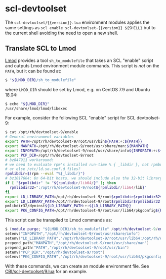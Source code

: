# scl-devtoolset

The `scl-devtoolset/{{version}}.lua` environment modules applies the same settings as `scl enable scl-devtoolset-{{version}} ${SHELL}` but to the current shell avoiding the need to open a new shell.


## Translate SCL to Lmod

[Lmod] provides a tool `sh_to_modulefile` that takes an SCL "enable" script and outputs Lmod environment module commands.  This script is _not_ on the `PATH`, but it can be found at:

```sh
$ "${LMOD_DIR}/sh_to_modulefile"
```

where `LMOD_DIR` should be set by Lmod, e.g. on CentOS 7.9 and Ubuntu 18.04:

```sh
$ echo "${LMOD_DIR}"
/usr/share/lmod/lmod/libexec
```

For example, consider the following SCL "enable" script for SCL devtoolset-9:

```sh
$ cat /opt/rh/devtoolset-9/enable
# General environment variables
export PATH=/opt/rh/devtoolset-9/root/usr/bin${PATH:+:${PATH}}
export MANPATH=/opt/rh/devtoolset-9/root/usr/share/man:${MANPATH}
export INFOPATH=/opt/rh/devtoolset-9/root/usr/share/info${INFOPATH:+:${INFOPATH}}
export PCP_DIR=/opt/rh/devtoolset-9/root
# bz847911 workaround:
# we need to evaluate rpm's installed run-time % { _libdir }, not rpmbuild time
# or else /etc/ld.so.conf.d files?
rpmlibdir=$(rpm --eval "%{_libdir}")
# bz1017604: On 64-bit hosts, we should include also the 32-bit library path.
if [ "$rpmlibdir" != "${rpmlibdir/lib64/}" ]; then
  rpmlibdir32=":/opt/rh/devtoolset-9/root${rpmlibdir/lib64/lib}"
fi
export LD_LIBRARY_PATH=/opt/rh/devtoolset-9/root$rpmlibdir$rpmlibdir32${LD_LIBRARY_PATH:+:${LD_LIBRARY_PATH}}
export LD_LIBRARY_PATH=/opt/rh/devtoolset-9/root$rpmlibdir$rpmlibdir32:/opt/rh/devtoolset-9/root$rpmlibdir/dyninst$r
pmlibdir32/dyninst${LD_LIBRARY_PATH:+:${LD_LIBRARY_PATH}}
export PKG_CONFIG_PATH=/opt/rh/devtoolset-9/root/usr/lib64/pkgconfig${PKG_CONFIG_PATH:+:${PKG_CONFIG_PATH}}
```

This script can be transpiled to Lmod commands as:

```lua
$ (module purge; "${LMOD_DIR}/sh_to_modulefile" /opt/rh/devtoolset-9/enable)
setenv("INFOPATH","/opt/rh/devtoolset-9/root/usr/share/info")
setenv("LD_LIBRARY_PATH","/opt/rh/devtoolset-9/root/usr/lib64:/opt/rh/devtoolset-9/root/usr/lib:/opt/rh/devtoolset-9/root/usr/lib64/dyninst:/opt/rh/devtoolset-9/root/usr/lib/dyninst:/opt/rh/devtoolset-9/root/usr/lib64:/opt/rh/devtoolset-9/root/usr/lib")
prepend_path("MANPATH","/opt/rh/devtoolset-9/root/usr/share/man")
prepend_path("PATH","/opt/rh/devtoolset-9/root/usr/bin")
setenv("PCP_DIR","/opt/rh/devtoolset-9/root")
setenv("PKG_CONFIG_PATH","/opt/rh/devtoolset-9/root/usr/lib64/pkgconfig")
```

With these commands, we can create an module environment file.  See [CBI/scl-devtoolset/9.lua](9.lua) for an example.


[Lmod]: https://lmod.readthedocs.org
